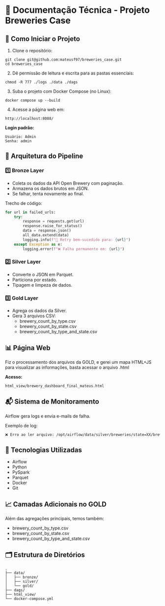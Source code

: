 # 📘 Documentação Técnica - Projeto Breweries Case

## 🚀 Como Iniciar o Projeto
1. Clone o repositório:
```
git clone git@github.com:mateusf97/breweries_case.git
cd breweries_case
```

2. Dê permissão de leitura e escrita para as pastas essenciais:
```
chmod -R 777 ./logs ./data ./dags
```

3. Suba o projeto com Docker Compose (no Linux):
```
docker compose up --build
```

4. Acesse a página web em:
```
http://localhost:8088/
```

**Login padrão:**
```
Usuário: Admin
Senha: admin
```

## 📂 Arquitetura do Pipeline
### 1️⃣ Bronze Layer
- Coleta os dados da API Open Brewery com paginação.
- Armazena os dados brutos em JSON.
- Se falhar, tenta novamente ao final.

Trecho de código:
```python
for url in failed_urls:
    try:
        response = requests.get(url)
        response.raise_for_status()
        data = response.json()
        all_data.extend(data)
        logging.info(f"🔁 Retry bem-sucedido para: {url}")
    except Exception as e:
        logging.error(f"❌ Falha permanente em: {url}")
```

### 2️⃣ Silver Layer
- Converte o JSON em Parquet.
- Particiona por estado.
- Tipagem e limpeza de dados.

### 3️⃣ Gold Layer
- Agrega os dados da Silver.
- Gera 3 arquivos CSV:
  - brewery_count_by_type.csv
  - brewery_count_by_state.csv
  - brewery_count_by_type_and_state.csv

## 📊 Página Web
Fiz o processamento dos arquivos da GOLD, e gerei um mapa HTML+JS para visualizar as informações, basta acessar o arquivo .html

**Acesso:**

```
html_view/brewery_dashboard_final_mateus.html
```

## 📬 Sistema de Monitoramento
Airflow gera logs e envia e-mails de falha.

Exemplo de log:
```bash
❌ Erro ao ler arquivo: /opt/airflow/data/silver/breweries/state=XX/breweries.parquet
```

## 🧠 Tecnologias Utilizadas
- Airflow
- Python
- PySpark
- Parquet
- Docker
- Git

## 📈 Camadas Adicionais no GOLD
Além das agregações principais, temos também:
- brewery_count_by_type.csv
- brewery_count_by_state.csv
- brewery_count_by_type_and_state.csv

## 🗂 Estrutura de Diretórios

```
.
├── data/
│   ├── bronze/
│   ├── silver/
│   └── gold/
├── dags/
├── html_view/
└── docker-compose.yml
```

